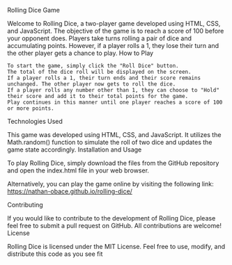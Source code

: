 Rolling Dice Game

Welcome to Rolling Dice, a two-player game developed using HTML, CSS, and JavaScript. The objective of the game is to reach a score of 100 before your opponent does. Players take turns rolling a pair of dice and accumulating points. However, if a player rolls a 1, they lose their turn and the other player gets a chance to play.
How to Play

    To start the game, simply click the "Roll Dice" button.
    The total of the dice roll will be displayed on the screen.
    If a player rolls a 1, their turn ends and their score remains unchanged. The other player now gets to roll the dice.
    If a player rolls any number other than 1, they can choose to "Hold" their score and add it to their total points for the game.
    Play continues in this manner until one player reaches a score of 100 or more points.

Technologies Used

This game was developed using HTML, CSS, and JavaScript. It utilizes the Math.random() function to simulate the roll of two dice and updates the game state accordingly.
Installation and Usage

To play Rolling Dice, simply download the files from the GitHub repository and open the index.html file in your web browser.

Alternatively, you can play the game online by visiting the following link: https://nathan-obace.github.io/rolling-dice/

Contributing

If you would like to contribute to the development of Rolling Dice, please feel free to submit a pull request on GitHub. All contributions are welcome!
License

Rolling Dice is licensed under the MIT License. Feel free to use, modify, and distribute this code as you see fit
